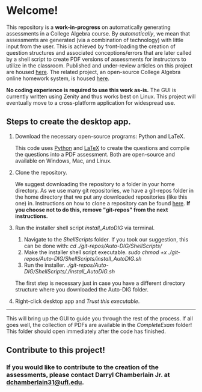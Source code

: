 Welcome!
========
This repository is a **work-in-progress** on automatically generating assessments in a College Algebra course. By *automatically*, we mean that assessments are generated (via a combination of technology) with little input from the user. This is achieved by front-loading the creation of question structures and associated conceptions/errors that are later called by a shell script to create PDF versions of assessments for instructors to utilize in the classroom. Published and under-review articles on this project are housed [here](Articles). The related project, an open-source College Algebra online homework system, is housed [here](https://github.com/Darryl-Chamberlain-Jr/ufmac1105).

**No coding experience is required to use this work as-is.** The GUI is currently written using Zenity and thus works best on Linux. This project will eventually move to a cross-platform application for widespread use.

Steps to create the desktop app.
------
1. Download the necessary open-source programs: Python and LaTeX.

   This code uses [Python](https://www.python.org/downloads/) and [LaTeX](https://www.latex-project.org/get/) to create the questions and compile the questions into a PDF assessment. Both are open-source and available on Windows, Mac, and Linux.

2. Clone the repository.

   We suggest downloading the repository to a folder in your home directory. As we use many git repositories, we have a git-repos folder in the home directory that we put any downloaded repositories (like this one) in. Instructions on how to clone a repository can be found [here](https://help.github.com/en/github/creating-cloning-and-archiving-repositories/cloning-a-repository). **If you choose not to do this, remove "git-repos" from the next instructions.**

3. Run the installer shell script *install_AutoDIG* via terminal.
    1. Navigate to the *ShellScripts* folder. If you took our suggestion, this can be done with:
        *cd ./git-repos/Auto-DIG/ShellScripts/*
    2. Make the installer shell script executable.
        *sudo chmod +x ./git-repos/Auto-DIG/ShellScripts/install_AutoDIG.sh*
    3. Run the installer.
        *./git-repos/Auto-DIG/ShellScripts/./install_AutoDIG.sh*

    The first step is necessary just in case you have a different directory structure where you downloaded the Auto-DIG folder.

4. Right-click desktop app and *Trust this executable*.

------

This will bring up the GUI to guide you through the rest of the process. If all goes well, the collection of PDFs are available in the *CompleteExam* folder! This folder should open immediately after the code has finished.

Contribute to this project!
------
### If you would like to contribute to the creation of the assessments, please contact Darryl Chamberlain Jr. at dchamberlain31@ufl.edu.
